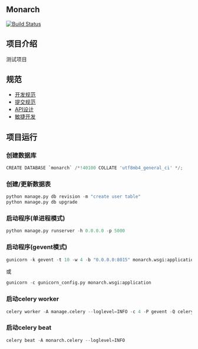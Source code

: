 ## Monarch
[![Build Status](https://travis-ci.com/xiezg247/Monarch.svg?branch=master)](https://travis-ci.com/xiezg247/Monarch)
## 项目介绍
测试项目

## 规范
- [开发规范](doc/开发规范.md)
- [提交规范](doc/Git提交规范.md)
- [API设计](doc/API设计.md)
- [敏捷开发](https://xiezg247.xyz/2017/12/07/敏捷开发模式下的项目复盘/)

## 项目运行
### 创建数据库
```python
CREATE DATABASE `monarch` /*!40100 COLLATE 'utf8mb4_general_ci' */;
```

### 创建/更新数据表
```python
python manage.py db revision -m "create user table"
python manage.py db upgrade
```

### 启动程序(单进程模式)
```python
python manage.py runserver -h 0.0.0.0 -p 5000
```

### 启动程序(gevent模式)
```python
gunicorn -k gevent -t 10 -w 4 -b "0.0.0.0:8015" monarch.wsgi:application
```
或
```python
gunicorn -c gunicorn_config.py monarch.wsgi:application
```

### 启动celery worker
```python
celery worker -A manage.celery --loglevel=INFO -c 4 -P gevent -Q celery
```


### 启动celery beat
```python
celery beat -A monarch.celery --loglevel=INFO
```
